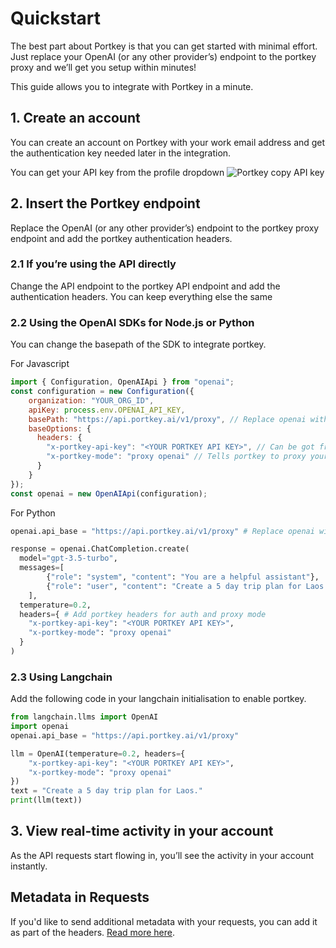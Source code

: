 # Quickstart

The best part about Portkey is that you can get started with minimal effort. Just replace your OpenAI (or any other provider’s) endpoint to the portkey proxy and we’ll get you setup within minutes!

This guide allows you to integrate with Portkey in a minute.

## 1. Create an account
You can create an account on Portkey with your work email address and get the authentication key needed later in the integration.

You can get your API key from the profile dropdown
![Portkey copy API key](Portkey-AI/quick-start/images/copy-api-key.png)

## 2. Insert the Portkey endpoint
Replace the OpenAI (or any other provider’s) endpoint to the portkey proxy endpoint and add the portkey authentication headers.

### 2.1 If you’re using the API directly
Change the API endpoint to the portkey API endpoint and add the authentication headers. You can keep everything else the same

### 2.2 Using the OpenAI SDKs for Node.js or Python
You can change the basepath of the SDK to integrate portkey.

For Javascript
```javascript
import { Configuration, OpenAIApi } from "openai";
const configuration = new Configuration({
    organization: "YOUR_ORG_ID",
    apiKey: process.env.OPENAI_API_KEY,
    basePath: "https://api.portkey.ai/v1/proxy", // Replace openai with portkey's endpoint
    baseOptions: {
      headers: {
        "x-portkey-api-key": "<YOUR PORTKEY API KEY>", // Can be got from your account
        "x-portkey-mode": "proxy openai" // Tells portkey to proxy your request to openai
      }
    }
});
const openai = new OpenAIApi(configuration);
```

For Python
```python
openai.api_base = "https://api.portkey.ai/v1/proxy" # Replace openai with portkey's endpoint

response = openai.ChatCompletion.create(
  model="gpt-3.5-turbo",
  messages=[
        {"role": "system", "content": "You are a helpful assistant"},
        {"role": "user", "content": "Create a 5 day trip plan for Laos."},
    ],
  temperature=0.2,
  headers={ # Add portkey headers for auth and proxy mode
    "x-portkey-api-key": "<YOUR PORTKEY API KEY>",
    "x-portkey-mode": "proxy openai"
  }
)
```

### 2.3 Using Langchain
Add the following code in your langchain initialisation to enable portkey.

```python
from langchain.llms import OpenAI
import openai
openai.api_base = "https://api.portkey.ai/v1/proxy"

llm = OpenAI(temperature=0.2, headers={
    "x-portkey-api-key": "<YOUR PORTKEY API KEY>",
    "x-portkey-mode": "proxy openai"
})
text = "Create a 5 day trip plan for Laos."
print(llm(text))
```

## 3. View real-time activity in your account
As the API requests start flowing in, you’ll see the activity in your account instantly.

## Metadata in Requests
If you'd like to send additional metadata with your requests, you can add it as part of the headers. [Read more here](https://github.com/Portkey-AI/quick-start/blob/main/metadata.md).
